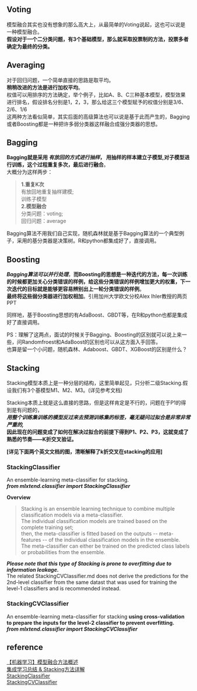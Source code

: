 ## Voting
模型融合其实也没有想象的那么高大上，从最简单的Voting说起，这也可以说是一种模型融合。  
**假设对于一个二分类问题，有3个基础模型，那么就采取投票制的方法，投票多者确定为最终的分类。**
## Averaging
对于回归问题，一个简单直接的思路是取平均。  
**稍稍改进的方法是进行加权平均**。  
权值可以用排序的方法确定，举个例子，比如A、B、C三种基本模型，模型效果进行排名，假设排名分别是1，2，3，那么给这三个模型赋予的权值分别是3/6、2/6、1/6  
这两种方法看似简单，其实后面的高级算法也可以说是基于此而产生的，Bagging或者Boosting都是一种把许多弱分类器这样融合成强分类器的思想。
## Bagging
**Bagging就是采用 *有放回的方式进行抽样*， 用抽样的样本建立子模型,对子模型进行训练，这个过程重复多次，最后进行融合**。  
大概分为这样两步：  
> **1.重复K次**  
有放回地重复抽样建模;    
训练子模型  
**2.模型融合**  
分类问题：voting;    
回归问题：average

Bagging算法不用我们自己实现，随机森林就是基于Bagging算法的一个典型例子，采用的基分类器是决策树。R和python都集成好了，直接调用。

## Boosting
***Bagging算法可以并行处理***，**而Boosting的思想是一种迭代的方法，每一次训练的时候都更加关心分类错误的样例，给这些分类错误的样例增加更大的权重，下一次迭代的目标就是能够更容易辨别出上一轮分类错误的样例**。  
**最终将这些弱分类器进行加权相加**。引用加州大学欧文分校Alex Ihler教授的两页PPT  

同样地，基于Boosting思想的有AdaBoost、GBDT等，在R和python也都是集成好了直接调用。  

PS：理解了这两点，面试的时候关于Bagging、Boosting的区别就可以说上来一些，问Randomfroest和AdaBoost的区别也可以从这方面入手回答。  
也算是留一个小问题，随机森林、Adaboost、GBDT、XGBoost的区别是什么？
## Stacking
Stacking模型本质上是一种分层的结构，这里简单起见，只分析二级Stacking.假设我们有3个基模型M1、M2、M3。(详见参考文档)    

Stacking本质上就是这么直接的思路，但是这样肯定是不行的，问题在于P1的得到是有问题的，  
***用整个训练集训练的模型反过来去预测训练集的标签，毫无疑问过拟合是非常非常严重的,***        
**因此现在的问题变成了如何在解决过拟合的前提下得到P1、P2、P3，这就变成了熟悉的节奏——K折交叉验证。** 

**[详见下面两个英文文档的图，清晰解释了k折交叉在stacking的应用]**     

### StackingClassifier
An ensemble-learning meta-classifier for stacking.  
***from mlxtend.classifier import StackingClassifier***  

**Overview**  
> Stacking is an ensemble learning technique to combine multiple classification models via a meta-classifier.   
The individual classification models are trained based on the complete training set;  
then, the meta-classifier is fitted based on the outputs -- meta-features -- of the individual classification models in the ensemble.   
The meta-classifier can either be trained on the predicted class labels or probabilities from the ensemble.

***Please note that this type of Stacking is prone to overfitting due to information leakage.***    
The related StackingCVClassifier.md does not derive the predictions for the 2nd-level classifier from the same datast that was used for training the level-1 classifiers and is recommended instead.

### StackingCVClassifier
An ensemble-learning meta-classifier for stacking **using cross-validation to prepare the inputs for the level-2 classifier to prevent overfitting.**  
***from mlxtend.classifier import StackingCVClassifier***  







## reference
[【机器学习】模型融合方法概述](https://zhuanlan.zhihu.com/p/25836678)  
[集成学习总结 & Stacking方法详解](https://blog.csdn.net/willduan1/article/details/73618677)  
[StackingClassifier](https://rasbt.github.io/mlxtend/user_guide/classifier/StackingClassifier/)  
[StackingCVClassifier](https://rasbt.github.io/mlxtend/user_guide/classifier/StackingCVClassifier/)
